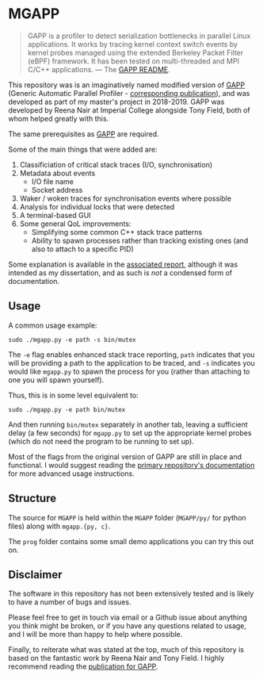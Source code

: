 # MGAPP

>GAPP is a profiler to detect serialization bottlenecks in parallel Linux applications. It works by tracing kernel context switch events by kernel probes managed using the extended Berkeley Packet Filter (eBPF) framework. It has been tested on multi-threaded and MPI C/C++ applications.
> &mdash; The [GAPP README](https://github.com/RN-dev-repo/GAPP).

This repository was is an imaginatively named modified version of [GAPP](https://github.com/RN-dev-repo/GAPP) (Generic Automatic Parallel Profiler -
[corresponding publication](https://arxiv.org/abs/2004.05628)),
and was developed as part of my master's project in 2018-2019.
GAPP was developed by Reena Nair at Imperial College alongside Tony Field, both of whom helped greatly with this.

The same prerequisites as [GAPP](https://github.com/RN-dev-repo/GAPP) are required.

Some of the main things that were added are:

1. Classificiation of critical stack traces (I/O, synchronisation)
1. Metadata about events
   * I/O file name
   * Socket address
1. Waker / woken traces for synchronisation events where possible
1. Analysis for individual locks that were detected
1. A terminal-based GUI
1. Some general QoL improvements:
   * Simplifying some common C++ stack trace patterns
   * Ability to spawn processes rather than tracking existing ones (and also to attach to a specific PID)

Some explanation is available in the [associated report](./Report.pdf), although it was intended
as my dissertation, and as such is *not* a condensed form of documentation.

## Usage

A common usage example:

```shell
sudo ./mgapp.py -e path -s bin/mutex
```

The `-e` flag enables enhanced stack trace reporting, `path` indicates that you will be providing a path to the application
to be traced, and `-s` indicates you would like `mgapp.py` to spawn the process for you (rather than attaching to one you will
spawn yourself).

Thus, this is in some level equivalent to:

```shell
sudo ./mgapp.py -e path bin/mutex
```

And then running `bin/mutex` separately in another tab, leaving a sufficient delay (a few seconds) for `mgapp.py` to set up the appropriate kernel
probes (which do not need the program to be running to set up).

Most of the flags from the original version of GAPP are still in place and functional. I would suggest reading the
[primary repository's documentation](https://github.com/RN-dev-repo/GAPP) for more advanced usage instructions.

## Structure

The source for `MGAPP` is held within the `MGAPP` folder (`MGAPP/py/` for python files) along with `mgapp.{py, c}`.

The `prog` folder contains some small demo applications you can try this out on.

## Disclaimer

The software in this repository has not been extensively tested and is likely to have a number of bugs and issues.

Please feel free to get in touch via email or a Github issue about anything you think might be broken, or if you have any questions
related to usage, and I will be more than happy to help where possible.

Finally, to reiterate what was stated at the top, much of this repository is based on the fantastic work by Reena Nair and Tony Field.
I highly recommend reading the [publication for GAPP](https://arxiv.org/abs/2004.05628).

